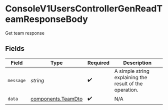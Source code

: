 # ConsoleV1UsersControllerGenReadTeamResponseBody

Get team response


## Fields

| Field                                                    | Type                                                     | Required                                                 | Description                                              |
| -------------------------------------------------------- | -------------------------------------------------------- | -------------------------------------------------------- | -------------------------------------------------------- |
| `message`                                                | *string*                                                 | :heavy_check_mark:                                       | A simple string explaining the result of the operation.  |
| `data`                                                   | [components.TeamDto](../../models/components/teamdto.md) | :heavy_check_mark:                                       | N/A                                                      |